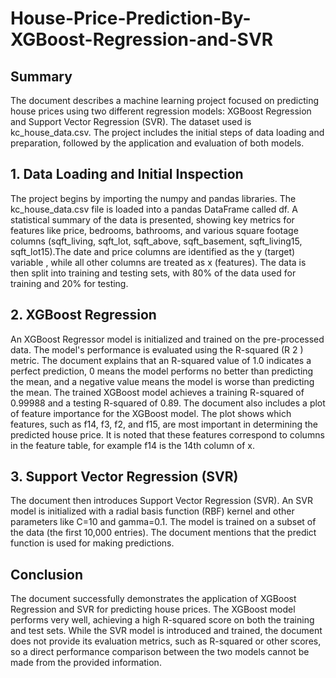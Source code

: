 # House-Price-Prediction-By-XGBoost-Regression-and-SVR

## Summary
The document describes a machine learning project focused on predicting house prices using two different regression models: XGBoost Regression and Support Vector Regression (SVR). The dataset used is kc_house_data.csv. The project includes the initial steps of data loading and preparation, followed by the application and evaluation of both models.

## 1. Data Loading and Initial Inspection
The project begins by importing the numpy and pandas libraries. The kc_house_data.csv file is loaded into a pandas DataFrame called df. A statistical summary of the data is presented, showing key metrics for features like price, bedrooms, bathrooms, and various square footage columns (sqft_living, sqft_lot, sqft_above, sqft_basement, sqft_living15, sqft_lot15).The date and price columns are identified as the y (target) variable , while all other columns are treated as x (features). The data is then split into training and testing sets, with 80% of the data used for training and 20% for testing.

## 2. XGBoost Regression
An XGBoost Regressor model is initialized and trained on the pre-processed data. The model's performance is evaluated using the R-squared (R 2 ) metric. The document explains that an R-squared value of 1.0 indicates a perfect prediction, 0 means the model performs no better than predicting the mean, and a negative value means the model is worse than predicting the mean. The trained XGBoost model achieves a training R-squared of 0.99988 and a testing R-squared of 0.89. The document also includes a plot of feature importance for the XGBoost model. The plot shows which features, such as f14, f3, f2, and f15, are most important in determining the predicted house price. It is noted that these features correspond to columns in the feature table, for example f14 is the 14th column of x.

## 3. Support Vector Regression (SVR)
The document then introduces Support Vector Regression (SVR). An SVR model is initialized with a radial basis function (RBF) kernel and other parameters like C=10 and gamma=0.1. The model is trained on a subset of the data (the first 10,000 entries). The document mentions that the predict function is used for making predictions.

## Conclusion
The document successfully demonstrates the application of XGBoost Regression and SVR for predicting house prices. The XGBoost model performs very well, achieving a high R-squared score on both the training and test sets. While the SVR model is introduced and trained, the document does not provide its evaluation metrics, such as R-squared or other scores, so a direct performance comparison between the two models cannot be made from the provided information.
